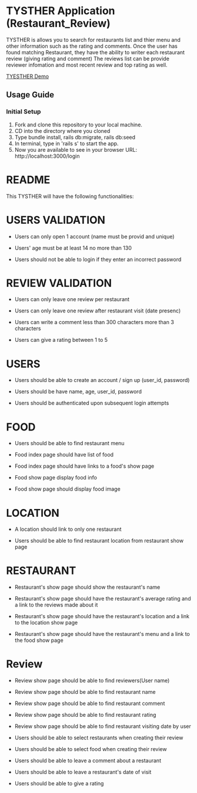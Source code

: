 # TYSTHER Application (Restaurant_Review)
TYSTHER is allows you to search for restaurants list and thier menu and other information such as the rating and comments.
Once the user has found matching Restaurant, they have the ability to writer each restaurant review (giving rating and comment) The reviews list can be provide reviewer infomation and most recent review and top rating as well.

[TYESTHER Demo](https://youtu.be/xXt5SJUr9_g)

## Usage Guide

### Initial Setup

1. Fork and clone this repository to your local machine.
2. CD into the directory where you cloned
3. Type bundle install, rails db:migrate, rails db:seed
4. In terminal, type in 'rails s' to start the app.
5. Now you are available to see in your browser URL: http://localhost:3000/login

# README

This TYSTHER will have the following functionalities: 

# USERS VALIDATION
- Users can only open 1 account (name must be provid and unique)

- Users' age must be at least 14 no more than 130

- Users should not be able to login if they enter an incorrect password

# REVIEW VALIDATION
- Users can only leave one review per restaurant

- Users can only leave one review after restaurant visit (date presenc)

- Users can write a comment less than 300 characters more than 3 characters

- Users can give a rating between 1 to 5

# USERS
- Users should be able to create an account / sign up (user_id, password)

- Users should be have name, age, user_id, password

- Users should be authenticated upon subsequent login attempts


# FOOD
- Users should be able to find restaurant menu

- Food index page should have list of food

- Food index page should have links to a food's show page

- Food show page display food info

- Food show page should display food image

# LOCATION
- A location should link to only one restaurant

- Users should be able to find restaurant location from restaurant show page

# RESTAURANT
- Restaurant's show page should show the restaurant's name

- Restaurant's show page should have the restaurant's average rating and a link to the reviews made about it

- Restaurant's show page should have the restaurant's location and a link to the location show page

- Restaurant's show page should have the restaurant's menu and a link to the food show page

# Review
- Review show page should be able to find reviewers(User name)

- Review show page should be able to find restaurant name 

- Review show page should be able to find restaurant comment

- Review show page should be able to find restaurant rating

- Review show page should be able to find restaurant visiting date by user

- Users should be able to select restaurants when creating their review

- Users should be able to select food when creating their review

- Users should be able to leave a comment about a restaurant 

- Users should be able to leave a restaurant's date of visit

- Users should be able to give a rating
